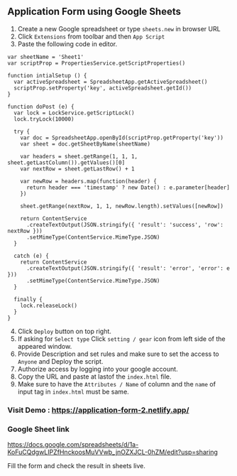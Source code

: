 ## Application Form using Google Sheets
1. Create a new Google spreadsheet or type `sheets.new` in browser URL
2. Click `Extensions` from toolbar and then `App Script`
3. Paste the following code in editor.

```
var sheetName = 'Sheet1'
var scriptProp = PropertiesService.getScriptProperties()

function intialSetup () {
  var activeSpreadsheet = SpreadsheetApp.getActiveSpreadsheet()
  scriptProp.setProperty('key', activeSpreadsheet.getId())
}

function doPost (e) {
  var lock = LockService.getScriptLock()
  lock.tryLock(10000)

  try {
    var doc = SpreadsheetApp.openById(scriptProp.getProperty('key'))
    var sheet = doc.getSheetByName(sheetName)

    var headers = sheet.getRange(1, 1, 1, sheet.getLastColumn()).getValues()[0]
    var nextRow = sheet.getLastRow() + 1

    var newRow = headers.map(function(header) {
      return header === 'timestamp' ? new Date() : e.parameter[header]
    })

    sheet.getRange(nextRow, 1, 1, newRow.length).setValues([newRow])

    return ContentService
      .createTextOutput(JSON.stringify({ 'result': 'success', 'row': nextRow }))
      .setMimeType(ContentService.MimeType.JSON)
  }

  catch (e) {
    return ContentService
      .createTextOutput(JSON.stringify({ 'result': 'error', 'error': e }))
      .setMimeType(ContentService.MimeType.JSON)
  }

  finally {
    lock.releaseLock()
  }
}
```
4. Click `Deploy` button on top right.
5. If asking for `Select type` Click `setting / gear` icon from left side of the appeared window.
6. Provide Description and set rules and make sure to set the access to `Anyone` and Deploy the script.
7. Authorize access by logging into your google account.
8. Copy the URL and paste at lastof the `index.html` file.
9. Make sure to have the `Attributes / Name` of column and the `name` of input tag in `index.html` must be same. 

### Visit Demo : https://application-form-2.netlify.app/ ###
### Google Sheet link ###
https://docs.google.com/spreadsheets/d/1a-KoFuCQdgwLIPZfHnckoosMuVVwb_jnOZXJCL-0hZM/edit?usp=sharing

Fill the form and check the result in sheets live.
